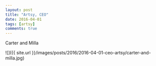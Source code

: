 ```yaml
---
layout: post
title: "Artsy, CEO"
date: 2016-04-01
tags: [artsy]
comments: true
---
```

Carter and Milla

![]({{ site.url }}/images/posts/2016/2016-04-01-ceo-artsy/carter-and-milla.jpg)

